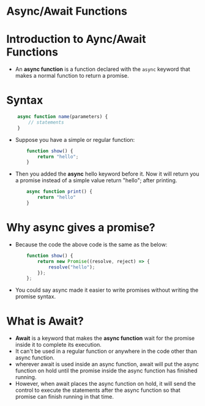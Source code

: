 # Async/Await Functions

# Introduction to Aync/Await Functions
* An __async function__ is a function declared with the `async` keyword that makes a normal function to return a promise.

# Syntax
```js
    async function name(parameters) {
        // statements
    }
```
* Suppose you have a simple or regular function:
    ```js
        function show() {
            return "hello";
        }
    ```

* Then you added the __async__ hello keyword before it. Now it will return you a promise instead of a simple value return "hello"; after printing.

    ```js
        async function print() {
            return "hello"
        }
    ```

# Why async gives a promise?
* Because the code the above code is the same as the below:

    ```js
        function show() {
            return new Promise((resolve, reject) => {
                resolve("hello");
            });
        };
    ```
* You could say async made it easier to write promises without writing the promise syntax.

# What is Await?
* __Await__ is a keyword that makes the __async function__ wait for the promise inside it to complete its execution.
* It can't be used in a regular function or anywhere in the code other than async function.
* wherever await is used inside an async function, await will put the async function on hold until the promise inside the async function has finished running.
* However, when await places the async function on hold, it will send the control to execute the statements after the async function so that promise can finish running in that time.